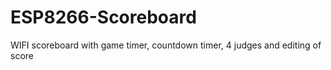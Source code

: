 # ESP8266-Scoreboard
WIFI scoreboard with game timer, countdown timer, 4 judges and editing of score 
